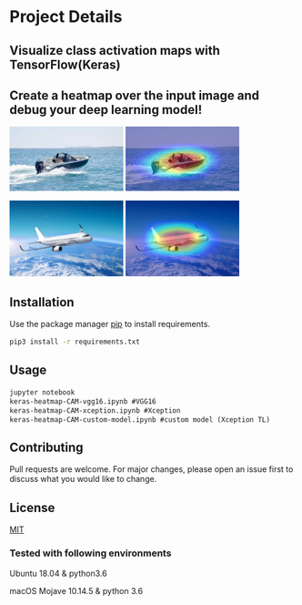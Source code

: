# Project Details

## Visualize class activation maps with TensorFlow(Keras)

## Create a heatmap over the input image and debug your deep learning model!

<p float="left">
  <img src="./test_image_boat.jpeg" width="200" />
  <img src="./test_image_boat_out.png" width="200" /> 
</p>

<p float="left">
  <img src="./test_image_plane.jpeg" width="200" />
  <img src="./test_image_plane_out.png" width="200" /> 
</p>

## Installation

Use the package manager [pip](https://pip.pypa.io/en/stable/) to install requirements.

```bash
pip3 install -r requirements.txt
```

## Usage

```
jupyter notebook
keras-heatmap-CAM-vgg16.ipynb #VGG16
keras-heatmap-CAM-xception.ipynb #Xception
keras-heatmap-CAM-custom-model.ipynb #custom model (Xception TL)
```

## Contributing
Pull requests are welcome. For major changes, please open an issue first to discuss what you would like to change.

## License
[MIT](https://choosealicense.com/licenses/mit/)


### Tested with following environments

Ubuntu 18.04 & python3.6

macOS Mojave 10.14.5 & python 3.6
